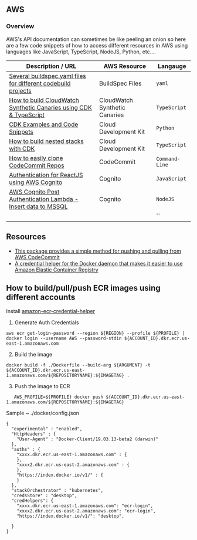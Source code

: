 ## AWS

### Overview

AWS's API documentation can sometimes be like peeling an onion so here are a few code snippets of how to access different resources in AWS using languages like JavaScript, TypeScript, NodeJS, Python, etc....

| Description / URL                                                                                                                     | AWS Resource                  | Langauge       |
| ------------------------------------------------------------------------------------------------------------------------------------- | ----------------------------- | -------------- |
| [Several buildspec.yaml files for different codebuild projects](https://github.com/kaisewhite/BuildSpec)                              | BuildSpec Files               | `yaml`         |
| [How to build CloudWatch Synthetic Canaries using CDK & TypeScript](https://github.com/kaisewhite/CloudWatch-Synthetic-Canaries)      | CloudWatch Synthetic Canaries | `TypeScript`   |
| [CDK Examples and Code Snippets](https://github.com/kaisewhite/AWS-CDK-Examples)                                                      | Cloud Development Kit         | `Python`       |
| [How to build nested stacks with CDK](https://github.com/kaisewhite/CDK-Nested-Stacks)                                                | Cloud Development Kit         | `TypeScript`   |
| [How to easily clone CodeCommit Repos](https://github.com/kaisewhite/Easily-Clone-CodeCommit-Repos)                                   | CodeCommit                    | `Command-Line` |
| [Authentication for ReactJS using AWS Cognito](https://github.com/kaisewhite/Cognito-Authentication-With-ReactJS)                     | Cognito                       | `JavaScript`   |
| [AWS Cognito Post Authentication Lambda - Insert data to MSSQL](https://github.com/kaisewhite/AWS-Cognito-Post-Authentication-Lambda) | Cognito                       | `NodeJS`       |
| []()                                                                                                                                  |                               | ``             |

## Resources

- [This package provides a simple method for pushing and pulling from AWS CodeCommit](https://github.com/aws/git-remote-codecommit)
- [A credential helper for the Docker daemon that makes it easier to use Amazon Elastic Container Registry](https://github.com/awslabs/amazon-ecr-credential-helper)

## How to build/pull/push ECR images using different accounts

Install [amazon-ecr-credential-helper](https://github.com/awslabs/amazon-ecr-credential-helper)

1. Generate Auth Credentials

```
aws ecr get-login-password --region ${REGION} --profile ${PROFILE} | docker login --username AWS --password-stdin ${ACCOUNT_ID}.dkr.ecr.us-east-1.amazonaws.com
```

2. Build the image

```
docker build -f ./Dockerfile --build-arg ${ARGUMENT} -t ${ACCOUNT_ID}.dkr.ecr.us-east-1.amazonaws.com/${REPOSITORYNAME}:${IMAGETAG} .
```

3. Push the image to ECR

```
   AWS_PROFILE=${PROFILE} docker push ${ACCOUNT_ID}.dkr.ecr.us-east-1.amazonaws.com/${REPOSITORYNAME}:${IMAGETAG}
```

Sample ~ ./docker/config.json

```
{
  "experimental" : "enabled",
  "HttpHeaders" : {
    "User-Agent" : "Docker-Client/19.03.13-beta2 (darwin)"
  },
  "auths" : {
    "xxxx.dkr.ecr.us-east-1.amazonaws.com" : {
    },
    "xxxx2.dkr.ecr.us-east-2.amazonaws.com" : {
    },
    "https://index.docker.io/v1/" : {
    }
  },
  "stackOrchestrator" : "kubernetes",
  "credsStore" : "desktop",
  "credHelpers": {
    "xxxx.dkr.ecr.us-east-1.amazonaws.com": "ecr-login",
    "xxxx2.dkr.ecr.us-east-2.amazonaws.com": "ecr-login",
    "https://index.docker.io/v1/": "desktop",

  }
}
```
